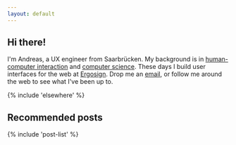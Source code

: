 ```yaml
---
layout: default
---
```


<h2 class="ui-headline">Hi there!</h2>

I'm Andreas, a UX engineer from Saarbrücken. My background is in <a href="https://www.umu.se/en/education/master/masters-programme-in-human-computer-interaction-and-social-media/">human-computer interaction</a> and <a href="https://www.htwsaar.de/studium/studienangebot/bachelor/PI_BSC">computer science</a>. These days I build user interfaces for the web at <a href="https://ergosign.de">Ergosign</a>. Drop me an <a href="mailto:{{ meta.authorEmail }}">email</a>, or follow me around the web to see what I've been up to.

<div class="mt-2">
  {% include 'elsewhere' %}
</div>

<h2 class="ui-headline">Recommended posts</h2>

{% include 'post-list' %}
